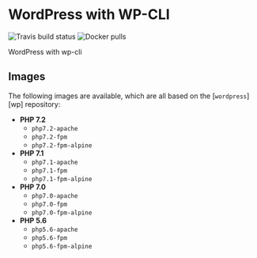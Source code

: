 # WordPress with WP-CLI

![Travis build status](https://img.shields.io/travis/github/roelofr/docker-wordpress.svg)
![Docker pulls](https://img.shields.io/docker/pulls/roelofr/wordpress.svg)

WordPress with wp-cli

## Images

The following images are available, which are all based on the [`wordpress`][wp] repository:

 - **PHP 7.2**
   - `php7.2-apache`
   - `php7.2-fpm`
   - `php7.2-fpm-alpine`
 - **PHP 7.1**
   - `php7.1-apache`
   - `php7.1-fpm`
   - `php7.1-fpm-alpine`
 - **PHP 7.0**
   - `php7.0-apache`
   - `php7.0-fpm`
   - `php7.0-fpm-alpine`
 - **PHP 5.6**
   - `php5.6-apache`
   - `php5.6-fpm`
   - `php5.6-fpm-alpine`

[wordpress]: https://hub.docker.com/_/wordpress/
